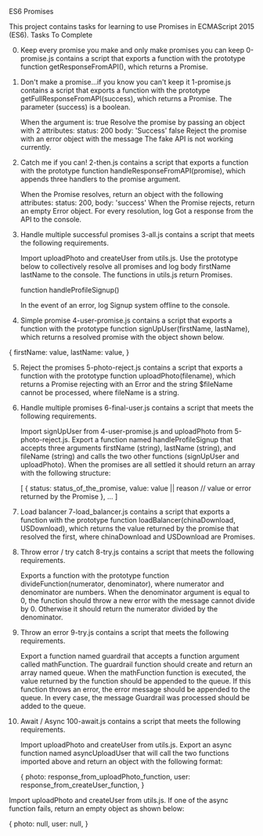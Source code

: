ES6 Promises

This project contains tasks for learning to use Promises in ECMAScript 2015 (ES6).
Tasks To Complete

0. Keep every promise you make and only make promises you can keep
0-promise.js contains a script that exports a function with the prototype function getResponseFromAPI(), which returns a Promise.

1. Don't make a promise...if you know you can't keep it
1-promise.js contains a script that exports a function with the prototype getFullResponseFromAPI(success), which returns a Promise. The parameter (success) is a boolean.

    When the argument is:
        true
            Resolve the promise by passing an object with 2 attributes:
                status: 200
                body: 'Success'
        false
            Reject the promise with an error object with the message The fake API is not working currently.

2. Catch me if you can!
2-then.js contains a script that exports a function with the prototype function handleResponseFromAPI(promise), which appends three handlers to the promise argument.

    When the Promise resolves, return an object with the following attributes:
        status: 200,
        body: 'success'
    When the Promise rejects, return an empty Error object.
    For every resolution, log Got a response from the API to the console.

3. Handle multiple successful promises
3-all.js contains a script that meets the following requirements.

    Import uploadPhoto and createUser from utils.js.
    Use the prototype below to collectively resolve all promises and log body firstName lastName to the console. The functions in utils.js return Promises.

    function handleProfileSignup()

    In the event of an error, log Signup system offline to the console.

4. Simple promise
4-user-promise.js contains a script that exports a function with the prototype function signUpUser(firstName, lastName), which returns a resolved promise with the object shown below.

{
  firstName: value,
  lastName: value,
}

5. Reject the promises
5-photo-reject.js contains a script that exports a function with the prototype function uploadPhoto(filename), which returns a Promise rejecting with an Error and the string $fileName cannot be processed, where fileName is a string.

6. Handle multiple promises
6-final-user.js contains a script that meets the following requirements.

    Import signUpUser from 4-user-promise.js and uploadPhoto from 5-photo-reject.js.
    Export a function named handleProfileSignup that accepts three arguments firstName (string), lastName (string), and fileName (string) and calls the two other functions (signUpUser and uploadPhoto).
    When the promises are all settled it should return an array with the following structure:

    [
      {
        status: status_of_the_promise,
        value: value || reason // value or error returned by the Promise
      },
      ...
    ]

7. Load balancer
7-load_balancer.js contains a script that exports a function with the prototype function loadBalancer(chinaDownload, USDownload), which returns the value returned by the promise that resolved the first, where chinaDownload and USDownload are Promises.

8. Throw error / try catch
8-try.js contains a script that meets the following requirements.

    Exports a function with the prototype function divideFunction(numerator, denominator), where numerator and denominator are numbers.
    When the denominator argument is equal to 0, the function should throw a new error with the message cannot divide by 0.
    Otherwise it should return the numerator divided by the denominator.

9. Throw an error
9-try.js contains a script that meets the following requirements.

    Export a function named guardrail that accepts a function argument called mathFunction.
    The guardrail function should create and return an array named queue.
    When the mathFunction function is executed, the value returned by the function should be appended to the queue. If this function throws an error, the error message should be appended to the queue.
    In every case, the message Guardrail was processed should be added to the queue.

10. Await / Async
100-await.js contains a script that meets the following requirements.

    Import uploadPhoto and createUser from utils.js.
    Export an async function named asyncUploadUser that will call the two functions imported above and return an object with the following format:

    {
      photo: response_from_uploadPhoto_function,
      user: response_from_createUser_function,
    }

Import uploadPhoto and createUser from utils.js.
If one of the async function fails, return an empty object as shown below:

{
  photo: null,
  user: null,
}
